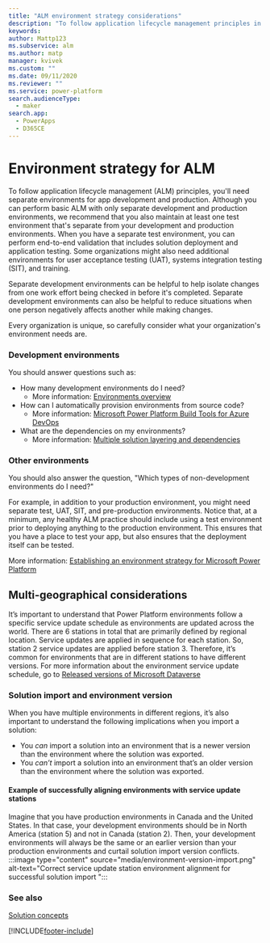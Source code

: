 ```yaml
---
title: "ALM environment strategy considerations"
description: "To follow application lifecycle management principles in Power Platform, consider these factors when determining your ALM environment needs and strategy."
keywords: 
author: Mattp123
ms.subservice: alm
ms.author: matp
manager: kvivek
ms.custom: ""
ms.date: 09/11/2020
ms.reviewer: ""
ms.service: power-platform
search.audienceType: 
  - maker
search.app: 
  - PowerApps
  - D365CE
---
```


# Environment strategy for ALM

To follow application lifecycle management (ALM) principles, you'll need separate environments for app development and production. Although you can perform basic ALM with only separate
development and production environments, we recommend that you also maintain at
least one test environment that's separate from your development and production
environments. When you have a separate test environment, you can perform
end-to-end validation that includes solution deployment and application testing.
Some organizations might also need additional environments for user acceptance testing
(UAT), systems integration testing (SIT), and training.

Separate development environments can be helpful to help isolate changes from
one work effort being checked in before it's completed. Separate development environments can also be helpful to reduce situations when one person negatively affects another while making changes.

Every organization is unique, so carefully consider
what your organization's environment needs are.

### Development environments 

You should answer questions such as:

-   How many development environments do I need?
    - More information: [Environments overview](../admin/environments-overview.md)
-   How can I automatically provision environments from source code?
    - More information: [Microsoft Power Platform Build Tools for Azure DevOps](devops-build-tools.md)
-   What are the dependencies on my environments? 
    - More information: [Multiple solution layering and dependencies](organize-solutions.md#multiple-solution-layering-and-dependencies)

### Other environments 

You should also answer the question, "Which types of non-development environments do I need?"

For example, in addition to your production environment, you might need separate
test, UAT, SIT, and
pre-production environments. Notice that, at a minimum, any healthy ALM practice
should include using a test environment prior to deploying anything to the production
environment. This ensures that you have a place to test your app, but also
ensures that the deployment itself can be tested. 

More information: [Establishing an environment strategy for Microsoft Power Platform](../guidance/adoption/environment-strategy.md)

## Multi-geographical considerations

It’s important to understand that Power Platform environments follow a specific service update schedule as environments are updated across the world. There are 6 stations in total that are primarily defined by regional location.  Service updates are applied in sequence for each station. So, station 2 service updates are applied before station 3. Therefore, it’s common for environments that are in different stations to have different versions. For more information about the environment service update schedule, go to [Released versions of Microsoft Dataverse](h/dynamics365/released-versions/Microsoft-Dataverse)

### Solution import and environment version

When you have multiple environments in different regions, it’s also important to understand the following implications when you import a solution:

- You *can* import a solution into an environment that is a newer version than the environment where the solution was exported. 
- You *can’t* import a solution into an environment that’s an older version than the environment where the solution was exported.

#### Example of successfully aligning environments with service update stations

Imagine that you have production environments in Canada and the United States. In that case, your development environments should be in North America (station 5) and not in Canada (station 2). Then, your development environments will always be the same or an earlier version than your production environments and curtail solution import version conflicts.
:::image type="content" source="media/environment-version-import.png" alt-text="Correct service update station environment alignment for successful solution import ":::

### See also
[Solution concepts](solution-concepts-alm.md)


[!INCLUDE[footer-include](../includes/footer-banner.md)]
